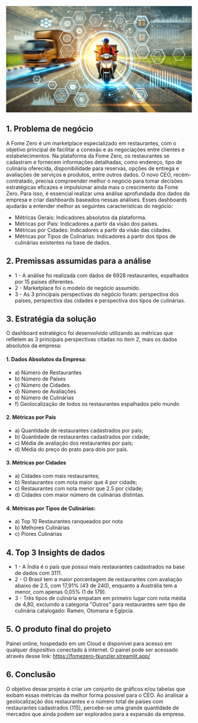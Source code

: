 <div align="center">
  <img src="capa.jpg" alt="Capa" width="800"/>
</div>


## 1. Problema de negócio
A Fome Zero é um marketplace especializado em restaurantes, com o objetivo principal de facilitar a conexão e as negociações entre clientes e estabelecimentos. Na plataforma da Fome Zero, os restaurantes se cadastram e fornecem informações detalhadas, como endereço, tipo de culinária oferecida, disponibilidade para reservas, opções de entrega e avaliações de serviços e produtos, entre outros dados.
O novo CEO, recém-contratado, precisa compreender melhor o negócio para tomar decisões estratégicas eficazes e impulsionar ainda mais o crescimento da Fome Zero. Para isso, é essencial realizar uma análise aprofundada dos dados da empresa e criar dashboards baseados nessas análises. Esses dashboards ajudarão a entender melhor as seguintes características do negócio:
	
 - Métricas Gerais: Indicadores absolutos da plataforma.
 - Métricas por País: Indicadores a partir da visão dos países.
 - Métricas por Cidades: Indicadores a partir da visão das cidades.
 - Métricas por Tipos de Culinárias: Indicadores a partir dos tipos de culinárias existentes na base de dados.

## 2. Premissas assumidas para a análise
  - 1 - A análise foi realizada com dados de 6928 restaurantes, espalhados por 15 países diferentes. 
  - 2 - Marketplace foi o modelo de negócio assumido. 
  - 3 - As 3 principais perspectivas do negócio foram: perspectiva dos países, perspectiva das cidades e perspectiva dos tipos de culinárias. 

## 3. Estratégia da solução 
O dashboard estratégico foi desenvolvido utilizando as métricas que refletem as 3 principais perspectivas citadas no item 2, mais os dados absolutos da empresa: 

#### 1. Dados Absolutos da Empresa: 
  - a) Número de Restaurantes
  - b) Número de Países
  - c) Número de Cidades. 
  - d) Número de Avaliações
  - e) Número de Culinárias
  - f) Geolocalização de todos os restaurantes espalhados pelo mundo
#### 2. Métricas por País 
  - a) Quantidade de restaurantes cadastrados por país;
  - b) Quantidade de restaurantes cadastrados por cidade;
  - c) Média de avaliação dos restaurantes por país;
  - d) Média do preço do prato para dois por país.
#### 3. Métricas por Cidades 
  - a) Cidades com mais restaurantes;
  - b) Restaurantes com nota maior que 4 por cidade;
  - c) Restaurantes com nota menor que 2.5 por cidade;
  - d) Cidades com maior número de culinárias distintas.
#### 4. Métricas por Tipos de Culinárias:
  - a) Top 10 Restaurantes ranqueados por nota
  - b) Melhores Culinárias
  - c) Piores Culinárias

## 4. Top 3 Insights de dados 
  - 1 - A Índia é o país que possui mais restaurantes cadastrados na base de dados com 3111.
  - 2 - O Brasil tem a maior porcentagem de restaurantes com avaliação abaixo de 2.5, com 17,91% (43 de 240), enquanto a Austrália tem a menor, com apenas 0,05% (1 de 179).
  - 3 - Três tipos de culinária empatam em primeiro lugar com nota média de 4,80, excluindo a categoria "Outros" para restaurantes sem tipo de culinária catalogado: Ramen, Otomana e Egípcia.

## 5. O produto final do projeto 
Painel online, hospedado em um Cloud e disponível para acesso em qualquer dispositivo conectado à internet. O painel pode ser acessado através desse link: https://fomezero-tkunzler.streamlit.app/

## 6. Conclusão 
O objetivo desse projeto é criar um conjunto de gráficos e/ou tabelas que exibam essas métricas da melhor forma possível para o CEO. Ao analisar a geolocalização dos restaurantes e o número total de países com restaurantes cadastrados (115), percebe-se uma grande quantidade de mercados que ainda podem ser explorados para a expansão da empresa.
